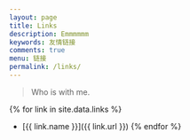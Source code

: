 ```yaml
---
layout: page
title: Links
description: Emmmmmm
keywords: 友情链接
comments: true
menu: 链接
permalink: /links/
---
```


> Who is with me.

{% for link in site.data.links %}
* [{{ link.name }}]({{ link.url }})
{% endfor %}
